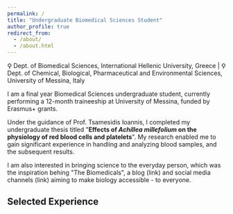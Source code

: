 ```yaml
---
permalink: /
title: "Undergraduate Biomedical Sciences Student"
author_profile: true
redirect_from: 
  - /about/
  - /about.html
---
```


⚲ Dept. of Biomedical Sciences, International Hellenic University, Greece | ⚲ Dept. of Chemical, Biological, Pharmaceutical and Environmental Sciences, University of Messina, Italy

I am a final year Biomedical Sciences undergraduate student, currently performing a 12-month traineeship at University of Messina, funded by Erasmus+ grants.

Under the guidance of Prof. Tsamesidis Ioannis, I completed my undergraduate thesis titled "**Effects of *Achillea millefolium* on the physiology of red blood cells and platelets**". My research enabled me to gain significant experience in handling and analyzing blood samples, and the subsequent results.

I am also interested in bringing science to the everyday person, which was the inspiration behing "The Biomedicals", a blog (link) and social media channels (link) aiming to make biology accessible - to everyone.

## Selected Experience

# 
